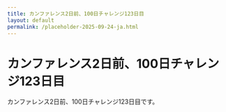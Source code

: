 ```yaml
---
title: カンファレンス2日前、100日チャレンジ123日目
layout: default
permalink: /placeholder-2025-09-24-ja.html
---
```


# カンファレンス2日前、100日チャレンジ123日目

カンファレンス2日前、100日チャレンジ123日目です。